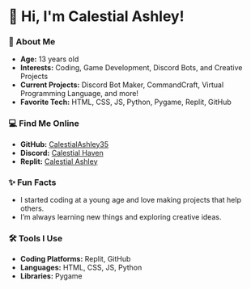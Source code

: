# 👋 Hi, I'm Calestial Ashley!

### 🚀 About Me
- **Age:** 13 years old
- **Interests:** Coding, Game Development, Discord Bots, and Creative Projects
- **Current Projects:** Discord Bot Maker, CommandCraft, Virtual Programming Language, and more!
- **Favorite Tech:** HTML, CSS, JS, Python, Pygame, Replit, GitHub

### 💻 Find Me Online
- **GitHub:** [CalestialAshley35](https://github.com/CalestialAshley35)
- **Discord:** [Calestial Haven](https://discord.com/invite/SNPKR2bZuZ)
- **Replit:** [Calestial Ashley](https://replit.com/@calestialashley)

### ✨ Fun Facts
- I started coding at a young age and love making projects that help others.
- I’m always learning new things and exploring creative ideas.

### 🛠️ Tools I Use
- **Coding Platforms:** Replit, GitHub
- **Languages:** HTML, CSS, JS, Python
- **Libraries:** Pygame